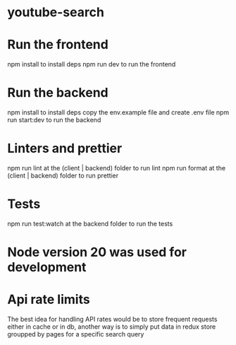 # youtube-search

# Run the frontend

npm install to install deps
npm run dev to run the frontend

# Run the backend

npm install to install deps
copy the env.example file and create .env file
npm run start:dev to run the backend

# Linters and prettier

npm run lint at the (client | backend) folder to run lint
npm run format at the (client | backend) folder to run prettier

# Tests

npm run test:watch at the backend folder to run the tests

# Node version 20 was used for development

# Api rate limits

The best idea for handling API rates would be to store frequent requests either in cache or in db, another way is to simply put data in redux store groupped by pages for a specific search query